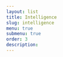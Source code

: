 ```yaml
---
layout: list
title: Intelligence
slug: intelligence
menu: true
submenu: true
order: 3
description:
---
```

